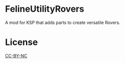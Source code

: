 # FelineUtilityRovers
A mod for KSP that adds parts to create versatile Rovers.

# License

[CC-BY-NC](https://creativecommons.org/licenses/by-nc/4.0/)
